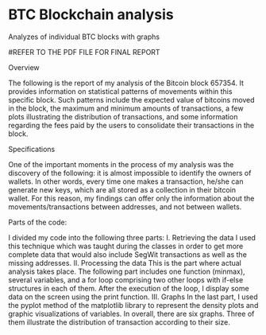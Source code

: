 # BTC Blockchain analysis
 Analyzes of individual BTC blocks with graphs
 
 #REFER TO THE PDF FILE FOR FINAL REPORT
 
Overview

The following is the report of my analysis of the Bitcoin block 657354. It provides
information on statistical patterns of movements within this specific block. Such patterns
include the expected value of bitcoins moved in the block, the maximum and minimum
amounts of transactions, a few plots illustrating the distribution of transactions, and some
information regarding the fees paid by the users to consolidate their transactions in the
block.


Specifications

One of the important moments in the process of my analysis was the discovery of the
following: it is almost impossible to identify the owners of wallets. In other words, every
time one makes a transaction, he/she can generate new keys, which are all stored as a
collection in their bitcoin wallet. For this reason, my findings can offer only the information
about the movements/transactions between addresses, and not between wallets.


Parts of the code:

I divided my code into the following three parts:
   I. Retrieving the data
      I used this technique which was taught during the classes in order to get
      more complete data that would also include SegWit transactions as well as
      the missing addresses.
   II. Processing the data
       This is the part where actual analysis takes place. The following part includes
       one function (minmax), several variables, and a for loop comprising two
       other loops with if-else structures in each of them. After the execution of the
       loop, I display some data on the screen using the print function.
   III. Graphs
        In the last part, I used the pyplot method of the matplotlib library to
        represent the density plots and graphic visualizations of variables. In overall,
        there are six graphs. Three of them illustrate the distribution of transaction
        according to their size.
